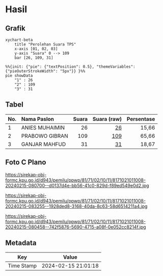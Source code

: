 # Hasil

## Grafik

```mermaid
xychart-beta
    title "Perolehan Suara TPS"
    x-axis [01, 02, 03]
    y-axis "Suara" 0 --> 109
    bar [26, 109, 31]
```

```mermaid
%%{init: {"pie": {"textPosition": 0.5}, "themeVariables": {"pieOuterStrokeWidth": "5px"}} }%%
pie showData
    "1" : 26
    "2" : 109
    "3" : 31
```

## Tabel

| No. | Nama Paslon    | Suara | Suara (raw) | Persentase |
|:--- |:-------------- | -----:| -----------:| ----------:|
| 1   | ANIES MUHAIMIN | 26    | [26][p-1]   | 15,66      |
| 2   | PRABOWO GIBRAN | 109   | [109][p-2]  | 65,66      |
| 3   | GANJAR MAHFUD  | 31    | [31][p-3]   | 18,67      |


[p-1]: https://github.com/gigit-pemilu/pemilu-2024-81-maluku/blob/main/pilpres/hitung-suara/sub/81-maluku/sub/71-kota-ambon/sub/02-sirimau/sub/1011-rijali/sub/008-tps/sub/paslon-1.txt
[p-2]: https://github.com/gigit-pemilu/pemilu-2024-81-maluku/blob/main/pilpres/hitung-suara/sub/81-maluku/sub/71-kota-ambon/sub/02-sirimau/sub/1011-rijali/sub/008-tps/sub/paslon-2.txt
[p-3]: https://github.com/gigit-pemilu/pemilu-2024-81-maluku/blob/main/pilpres/hitung-suara/sub/81-maluku/sub/71-kota-ambon/sub/02-sirimau/sub/1011-rijali/sub/008-tps/sub/paslon-3.txt

## Foto C Plano

https://sirekap-obj-formc.kpu.go.id/d943/pemilu/ppwp/81/71/02/10/11/8171021011008-20240215-080700--d0137d4e-bb56-41c0-829d-f89ed549e0d2.jpg

https://sirekap-obj-formc.kpu.go.id/d943/pemilu/ppwp/81/71/02/10/11/8171021011008-20240215-083255--1928ded8-3168-40da-8c63-58d6514211a4.jpg

https://sirekap-obj-formc.kpu.go.id/d943/pemilu/ppwp/81/71/02/10/11/8171021011008-20240215-080458--742f5876-5690-4715-a08f-0e052cc8214f.jpg


## Metadata

| Key        | Value               |
| ---------- | ------------------- |
| Time Stamp | 2024-02-15 21:01:18 |



